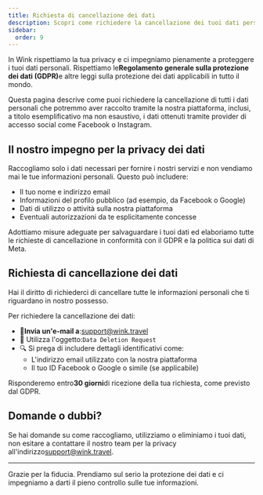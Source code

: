 ```yaml
---
title: Richiesta di cancellazione dei dati
description: Scopri come richiedere la cancellazione dei tuoi dati personali su Wink.
sidebar:
  order: 9
---
```

In Wink rispettiamo la tua privacy e ci impegniamo pienamente a proteggere i tuoi dati personali. Rispettiamo le**Regolamento generale sulla protezione dei dati (GDPR)**&#x65; altre leggi sulla protezione dei dati applicabili in tutto il mondo.

Questa pagina descrive come puoi richiedere la cancellazione di tutti i dati personali che potremmo aver raccolto tramite la nostra piattaforma, inclusi, a titolo esemplificativo ma non esaustivo, i dati ottenuti tramite provider di accesso social come Facebook o Instagram.

## Il nostro impegno per la privacy dei dati

Raccogliamo solo i dati necessari per fornire i nostri servizi e non vendiamo mai le tue informazioni personali. Questo può includere:

* Il tuo nome e indirizzo email
* Informazioni del profilo pubblico (ad esempio, da Facebook o Google)
* Dati di utilizzo o attività sulla nostra piattaforma
* Eventuali autorizzazioni da te esplicitamente concesse

Adottiamo misure adeguate per salvaguardare i tuoi dati ed elaboriamo tutte le richieste di cancellazione in conformità con il GDPR e la politica sui dati di Meta.

## Richiesta di cancellazione dei dati

Hai il diritto di richiederci di cancellare tutte le informazioni personali che ti riguardano in nostro possesso.

Per richiedere la cancellazione dei dati:

* 📧**Invia un'e-mail a**:<support@wink.travel>
* 📝 Utilizza l'oggetto:`Data Deletion Request`
* 🔍 Si prega di includere dettagli identificativi come:
  * L'indirizzo email utilizzato con la nostra piattaforma
  * Il tuo ID Facebook o Google o simile (se applicabile)

Risponderemo entro**30 giorni**di ricezione della tua richiesta, come previsto dal GDPR.

## Domande o dubbi?

Se hai domande su come raccogliamo, utilizziamo o eliminiamo i tuoi dati, non esitare a contattare il nostro team per la privacy all'indirizzo<support@wink.travel>.

***

Grazie per la fiducia. Prendiamo sul serio la protezione dei dati e ci impegniamo a darti il pieno controllo sulle tue informazioni.

